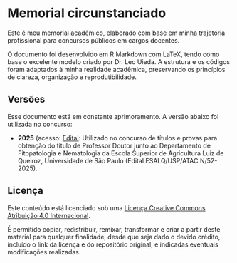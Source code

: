 # Memorial circunstanciado

Este é meu memorial acadêmico, elaborado com base em minha trajetória 
profissional para concursos públicos em cargos docentes.

O documento foi desenvolvido em R Markdown com LaTeX, tendo como base o excelente modelo criado por Dr. Leo Uieda. 
A estrutura e os códigos foram adaptados à minha realidade acadêmica, preservando os princípios de clareza, organização e reprodutibilidade.

## Versões

Esse documento está em constante aprimoramento. A versão abaixo foi utilizada no concurso:

* **2025** (acesso: [Edital](https://uspdigital.usp.br/gr/admissao):
  Utilizado no concurso de títulos e provas para obtenção do título de Professor Doutor
  junto ao Departamento de Fitopatologia e Nematologia da Escola Superior de Agricultura Luiz de Queiroz,
  Universidade de São Paulo (Edital ESALQ/USP/ATAC N/52-2025).

## Licença

Este conteúdo está licenciado sob uma <a rel="license" href="http://creativecommons.org/licenses/by/4.0/">Licença Creative Commons Atribuição 4.0 Internacional</a>.

É permitido copiar, redistribuir, remixar, transformar e criar a partir deste material para qualquer finalidade, desde que 
seja dado o devido crédito, incluído o link da licença e do repositório original, e indicadas eventuais modificações realizadas.